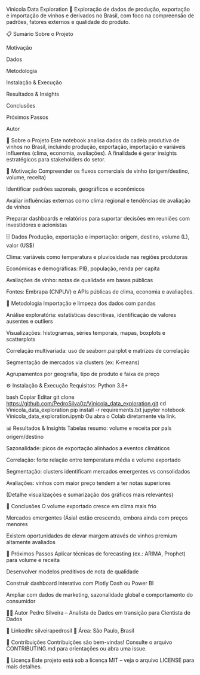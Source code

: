 Vinicola Data Exploration 🍷
Exploração de dados de produção, exportação e importação de vinhos e derivados no Brasil, com foco na compreensão de padrões, fatores externos e qualidade do produto.

📋 Sumário
Sobre o Projeto

Motivação

Dados

Metodologia

Instalação & Execução

Resultados & Insights

Conclusões

Próximos Passos

Autor

🧠 Sobre o Projeto
Este notebook analisa dados da cadeia produtiva de vinhos no Brasil, incluindo produção, exportação, importação e variáveis influentes (clima, economia, avaliações). A finalidade é gerar insights estratégicos para stakeholders do setor.

🎯 Motivação
Compreender os fluxos comerciais de vinho (origem/destino, volume, receita)

Identificar padrões sazonais, geográficos e econômicos

Avaliar influências externas como clima regional e tendências de avaliação de vinhos

Preparar dashboards e relatórios para suportar decisões em reuniões com investidores e acionistas

🗄️ Dados
Produção, exportação e importação: origem, destino, volume (L), valor (US$)

Clima: variáveis como temperatura e pluviosidade nas regiões produtoras

Econômicas e demográficas: PIB, população, renda per capita

Avaliações de vinho: notas de qualidade em bases públicas

Fontes: Embrapa (CNPUV) e APIs públicas de clima, economia e avaliações.

🧪 Metodologia
Importação e limpeza dos dados com pandas

Análise exploratória: estatísticas descritivas, identificação de valores ausentes e outliers

Visualizações: histogramas, séries temporais, mapas, boxplots e scatterplots

Correlação multivariada: uso de seaborn.pairplot e matrizes de correlação

Segmentação de mercados via clusters (ex: K-means)

Agrupamentos por geografia, tipo de produto e faixa de preço

⚙️ Instalação & Execução
Requisitos: Python 3.8+

bash
Copiar
Editar
git clone https://github.com/PedroSilva0z/Vinicola_data_exploration.git
cd Vinicola_data_exploration
pip install -r requirements.txt
jupyter notebook Vinicola_data_exploration.ipynb
Ou abra o Colab diretamente via link.

📊 Resultados & Insights
Tabelas resumo: volume e receita por país origem/destino

Sazonalidade: picos de exportação alinhados a eventos climáticos

Correlação: forte relação entre temperatura média e volume exportado

Segmentação: clusters identificam mercados emergentes vs consolidados

Avaliações: vinhos com maior preço tendem a ter notas superiores

(Detalhe visualizações e sumarização dos gráficos mais relevantes)

🧾 Conclusões
O volume exportado cresce em clima mais frio

Mercados emergentes (Ásia) estão crescendo, embora ainda com preços menores

Existem oportunidades de elevar margem através de vinhos premium altamente avaliados

🔭 Próximos Passos
Aplicar técnicas de forecasting (ex.: ARIMA, Prophet) para volume e receita

Desenvolver modelos preditivos de nota de qualidade

Construir dashboard interativo com Plotly Dash ou Power BI

Ampliar com dados de marketing, sazonalidade global e comportamento do consumidor

🧑‍🎓 Autor
Pedro Silveira – Analista de Dados em transição para Cientista de Dados

📌 LinkedIn: silveirapedrosil
📍 Área: São Paulo, Brasil

🤝 Contribuições
Contribuições são bem-vindas! Consulte o arquivo CONTRIBUTING.md para orientações ou abra uma issue.

📄 Licença
Este projeto está sob a licença MIT – veja o arquivo LICENSE para mais detalhes.
